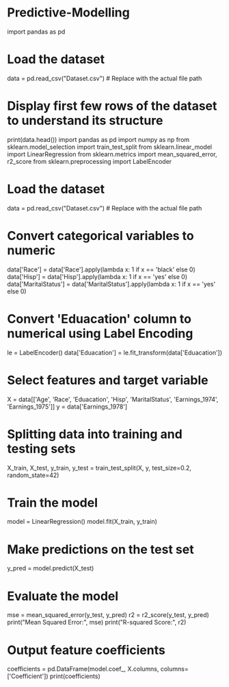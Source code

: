 # Predictive-Modelling
import pandas as pd
# Load the dataset
data = pd.read_csv("Dataset.csv") # Replace with the actual file path
# Display first few rows of the dataset to understand its structure
print(data.head())
import pandas as pd
import numpy as np
from sklearn.model_selection import train_test_split
from sklearn.linear_model import LinearRegression
from sklearn.metrics import mean_squared_error, r2_score
from sklearn.preprocessing import LabelEncoder
# Load the dataset
data = pd.read_csv("Dataset.csv") # Replace with the actual file path
# Convert categorical variables to numeric
data['Race'] = data['Race'].apply(lambda x: 1 if x == 'black' else 0)
data['Hisp'] = data['Hisp'].apply(lambda x: 1 if x == 'yes' else 0)
data['MaritalStatus'] = data['MaritalStatus'].apply(lambda x: 1 if x == 'yes' else 0)
# Convert 'Eduacation' column to numerical using Label Encoding
le = LabelEncoder()
data['Eduacation'] = le.fit_transform(data['Eduacation'])
# Select features and target variable
X = data[['Age', 'Race', 'Eduacation', 'Hisp', 'MaritalStatus', 'Earnings_1974', 'Earnings_1975']]
y = data['Earnings_1978']
# Splitting data into training and testing sets
X_train, X_test, y_train, y_test = train_test_split(X, y, test_size=0.2, random_state=42)
# Train the model
model = LinearRegression()
model.fit(X_train, y_train)
# Make predictions on the test set
y_pred = model.predict(X_test)
# Evaluate the model
mse = mean_squared_error(y_test, y_pred)
r2 = r2_score(y_test, y_pred)
print("Mean Squared Error:", mse)
print("R-squared Score:", r2)
# Output feature coefficients
coefficients = pd.DataFrame(model.coef_, X.columns, columns=['Coefficient'])
print(coefficients)

